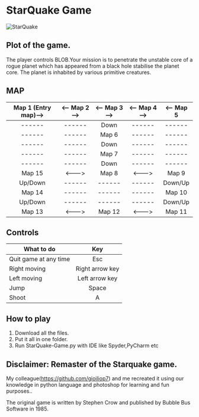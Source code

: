 # StarQuake Game
  ![StarQuake](https://upload.wikimedia.org/wikipedia/en/a/a3/Game_start_screen_for_Bubble_Bus%27_ZX_Spectrum_game_Starquake.png)
  
## Plot of the game.

  The player controls BLOB.Your mission is to penetrate the unstable core of a rogue planet which has appeared from a black hole stabilise the planet core.
  The planet is inhabited by various primitive creatures.
  
## MAP
  |Map 1 (Entry map)-->|<-- Map 2 -->|<-- Map 3 -->|<-- Map 4 -->|<-- Map 5|
  |:------:|:------:|:-----:|:------:|:-----:|
  |------|------|Down|------|------|
  |------|------|Map 6|------|------|
  |------|------|Down|------|------|
  |------|------|Map 7|------|------|
  |------|------|Down|------|------|
  |Map 15|<--->|Map 8|<--->|Map 9|
  |Up/Down|------|------|------|Down/Up|
  |Map 14|------|------|------|Map 10|
  |Up/Down|------|------|------|Down/Up|
  |Map 13|<--->|Map 12|<--->|Map 11|
  
## Controls

  |What to do| Key |
  |----------|:--:|
  |Quit game at any time| Esc |
  |Right moving | Right arrow key| 
  |Left moving | Left arrow key|
  |Jump      | Space|
  |Shoot| A|

## How to play
  1. Download all the files.
  2. Put it all in one folder.
  3. Run StarQuake-Game.py with IDE like Spyder,PyCharm etc

## Disclaimer: Remaster of the Starquake game.
  My colleague(https://github.com/gioiliop7) and me recreated it using our knowledge in python language and photoshop for learning and fun purposes..
  
  Τhe original game is written by Stephen Crow and published by Bubble Bus Software in 1985.
